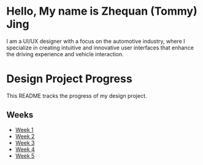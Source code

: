 # Hello, My name is Zhequan (Tommy) Jing

I am a UI/UX designer with a focus on the automotive industry, where I specialize in creating intuitive and innovative user interfaces that enhance the driving experience and vehicle interaction.

# Design Project Progress

This README tracks the progress of my design project.

## Weeks

- [Week 1](https://github.com/Berkeley-MDes/tdf-fa24-TommyJing0/blob/main/Week%201.md)
- [Week 2](https://github.com/Berkeley-MDes/tdf-fa24-TommyJing0/blob/main/Week%202.md)
- [Week 3](https://github.com/Berkeley-MDes/tdf-fa24-TommyJing0/blob/main/Week%203.md)
- [Week 4](https://github.com/Berkeley-MDes/tdf-fa24-TommyJing0/blob/main/Week%204.md)
- [Week 5](https://github.com/Berkeley-MDes/tdf-fa24-TommyJing0/blob/main/Week%205.md)
